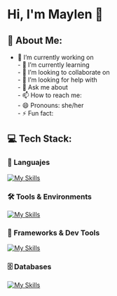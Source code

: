 # Hi, I'm Maylen 💫
## 💫 About Me:
- 🔭 I’m currently working on <br>- 🌱 I’m currently learning <br>- 👯 I’m looking to collaborate on <br>- 🤔 I’m looking for help with <br>- 💬 Ask me about <br>- 📫 How to reach me: <br>- 😄 Pronouns: she/her<br>- ⚡ Fun fact:

## 💻 Tech Stack:

### 🧠 Languajes
[![My Skills](https://skillicons.dev/icons?i=c,java,py,js,html,css,idea,scala)](https://skillicons.dev)

### 🛠️ Tools & Environments
[![My Skills](https://skillicons.dev/icons?i=git,github,vscode,idea,linux,sublime)](https://skillicons.dev)

### 🧰 Frameworks & Dev Tools
[![My Skills](https://skillicons.dev/icons?i=flask,docker)](https://skillicons.dev)

### 🗄️ Databases
[![My Skills](https://skillicons.dev/icons?i=postgres)](https://skillicons.dev)
